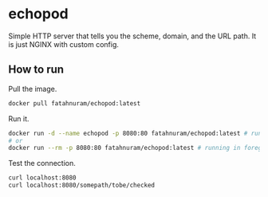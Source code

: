 # echopod

Simple HTTP server that tells you the scheme, domain, and the URL path. It is just NGINX with custom config.

## How to run

Pull the image.

```bash
docker pull fatahnuram/echopod:latest
```

Run it.

```bash
docker run -d --name echopod -p 8080:80 fatahnuram/echopod:latest # running in background
# or
docker run --rm -p 8080:80 fatahnuram/echopod:latest # running in foreground
```

Test the connection.

```bash
curl localhost:8080
curl localhost:8080/somepath/tobe/checked
```
